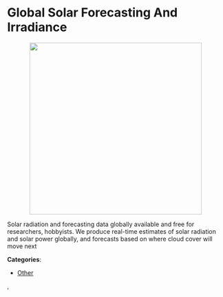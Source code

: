 # Global Solar Forecasting And Irradiance
<p align="center">
    <img width="400" src="https://raw.githubusercontent.com/apis-list/apis-list/apis/global-solar-forecasting-and-irradiance/logo_256x256.png" />
</p>

Solar radiation and forecasting data globally available and free for researchers, hobbyists.  We produce real-time estimates of solar radiation and solar power globally, and forecasts based on where cloud cover will move next



**Categories**:

- [Other](https://github.com/apis-list/apis-list#other)



,


